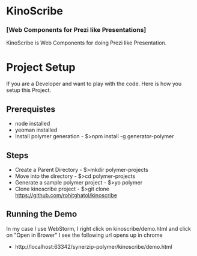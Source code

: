 KinoScribe 
==========
### [Web Components for Prezi like Presentations]


KinoScribe is Web Components for doing Prezi like Presentation. 


Project Setup
==============
If you are a Developer and want to play with the code. Here is how you setup this Project.

Prerequistes
------------
 * node installed
 * yeoman installed
 * Install polymer generation - $>npm install -g generator-polymer

Steps
------

 * Create a Parent Directory - $>mkdir polymer-projects
 * Move into the directory   - $>cd polymer-projects
 * Generate a sample polymer project - $>yo polymer
 * Clone kinoscribe project - $>git clone https://github.com/rohitghatol/kinoscribe 

Running the Demo
-----------------

In my case I use WebStorm, I right click on kinoscribe/demo.html and click on "Open in Brower"
I see the following url opens up in chrome

* http://localhost:63342/synerzip-polymer/kinoscribe/demo.html
